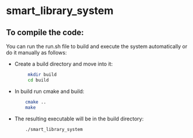 # smart_library_system

## To compile the code:
You can run the run.sh file to build and execute the system automatically or do it manually as follows:

- Create a build directory and move into it:
    
   ```sh
        mkdir build
        cd build
   ``` 

- In build run cmake and build:
    ```sh 
        cmake ..
        make
    ```

- The resulting executable will be in the build directory:
    ```sh 
        ./smart_library_system
    ```


